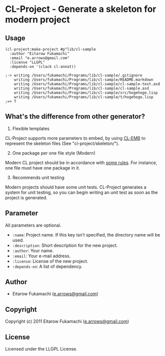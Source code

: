 # CL-Project - Generate a skeleton for modern project

## Usage

    (cl-project:make-project #p"lib/cl-sample
      :author "Eitarow Fukamachi"
      :email "e.arrows@gmail.com"
      :license "LLGPL"
      :depends-on '(clack cl-annot))
    
    ;-> writing /Users/fukamachi/Programs/lib/cl-sample/.gitignore
        writing /Users/fukamachi/Programs/lib/cl-sample/README.markdown
        writing /Users/fukamachi/Programs/lib/cl-sample/cl-sample-test.asd
        writing /Users/fukamachi/Programs/lib/cl-sample/cl-sample.asd
        writing /Users/fukamachi/Programs/lib/cl-sample/src/hogehoge.lisp
        writing /Users/fukamachi/Programs/lib/cl-sample/t/hogehoge.lisp
    ;=> T

## What's the difference from other generator?

1. Flexible templates

CL-Project supports more parameters to embed, by using [CL-EMB](http://common-lisp.net/project/cl-emb/) to represent the skeleton files (See "cl-project/skeleton/").

2. One package per one file style (Modern)

Modern CL project should be in accordance with [some rules](http://labs.ariel-networks.com/cl-style-guide.html). For instance, one file must have one package in it.

3. Recommends unit testing

Modern projects should have some unit tests. CL-Project generates a system for unit testing, so you can begin writing an unit test as soon as the project is generated.

## Parameter

All parameters are optional.

* `:name`: Project name. If this key isn't specified, the directory name will be used.
* `:description`: Short description for the new project.
* `:author`: Your name.
* `:email`: Your e-mail address.
* `:license`: License of the new project.
* `:depends-on`: A list of dependency.

## Author

* Eitarow Fukamachi (e.arrows@gmail.com)

## Copyright

Copyright (c) 2011 Eitarow Fukamachi (e.arrows@gmail.com)

## License

Licensed under the LLGPL License.
